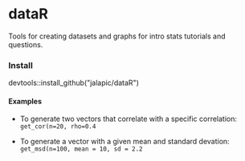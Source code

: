 # dataR

Tools for creating datasets and graphs for intro stats tutorials and questions.


### Install

devtools::install_github("jalapic/dataR")


#### Examples

- To generate two vectors that correlate with a specific correlation:
`get_cor(n=20, rho=0.4`

- To generate a vector with a given mean and standard devation:
`get_msd(n=100, mean = 10, sd = 2.2`

